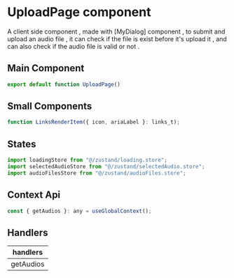 # UploadPage component

A client side component , made with [MyDialog] component , to submit and upload an audio file , it can check if the file is exist before it's upload it , and can also check if the audio file is valid or not .

## Main Component

```js
export default function UploadPage()
```

## Small Components

```ts
function LinksRenderItem({ icon, ariaLabel }: links_t);
```

## States

```js
import loadingStore from "@/zustand/loading.store";
import selectedAudioStore from "@/zustand/selectedAudio.store";
import audioFilesStore from "@/zustand/audioFiles.store";
```

## Context Api

```js
const { getAudios }: any = useGlobalContext();
```

## Handlers

| handlers  |
| --------- |
| getAudios |
